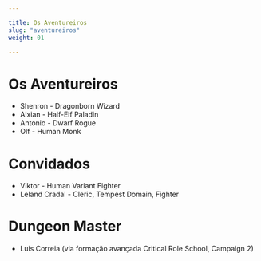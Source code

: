 ```yaml
---

title: Os Aventureiros
slug: "aventureiros"
weight: 01

---
```


# Os Aventureiros

* Shenron - Dragonborn Wizard
* Alxian - Half-Elf Paladin
* Antonio - Dwarf Rogue
* Olf - Human Monk

# Convidados

* Viktor - Human Variant Fighter
* Leland Cradal - Cleric, Tempest Domain, Fighter

# Dungeon Master

* Luis Correia (via formação avançada Critical Role School, Campaign 2)


